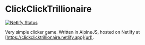 # ClickClickTrillionaire
[![Netlify Status](https://api.netlify.com/api/v1/badges/9b8f908f-6976-442d-bf20-7f972e868ee7/deploy-status)](https://app.netlify.com/sites/clickclicktrillionaire/deploys)


Very simple clicker game. Written in AlpineJS, hosted on Netlify at [https://clickclicktrillionaire.netlify.app](url).

